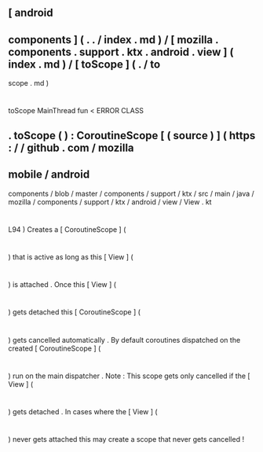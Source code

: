 [
android
-
components
]
(
.
.
/
index
.
md
)
/
[
mozilla
.
components
.
support
.
ktx
.
android
.
view
]
(
index
.
md
)
/
[
toScope
]
(
.
/
to
-
scope
.
md
)
#
toScope
MainThread
fun
<
ERROR
CLASS
>
.
toScope
(
)
:
CoroutineScope
[
(
source
)
]
(
https
:
/
/
github
.
com
/
mozilla
-
mobile
/
android
-
components
/
blob
/
master
/
components
/
support
/
ktx
/
src
/
main
/
java
/
mozilla
/
components
/
support
/
ktx
/
android
/
view
/
View
.
kt
#
L94
)
Creates
a
[
CoroutineScope
]
(
#
)
that
is
active
as
long
as
this
[
View
]
(
#
)
is
attached
.
Once
this
[
View
]
(
#
)
gets
detached
this
[
CoroutineScope
]
(
#
)
gets
cancelled
automatically
.
By
default
coroutines
dispatched
on
the
created
[
CoroutineScope
]
(
#
)
run
on
the
main
dispatcher
.
Note
:
This
scope
gets
only
cancelled
if
the
[
View
]
(
#
)
gets
detached
.
In
cases
where
the
[
View
]
(
#
)
never
gets
attached
this
may
create
a
scope
that
never
gets
cancelled
!
